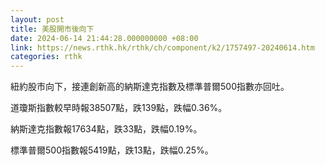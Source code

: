 ```yaml
---
layout: post
title: 美股開市後向下
date: 2024-06-14 21:44:28.000000000 +08:00
link: https://news.rthk.hk/rthk/ch/component/k2/1757497-20240614.htm
categories: rthk
---
```


紐約股市向下，接連創新高的納斯達克指數及標準普爾500指數亦回吐。

道瓊斯指數較早時報38507點，跌139點，跌幅0.36%。

納斯達克指數報17634點，跌33點，跌幅0.19%。

標準普爾500指數報5419點，跌13點，跌幅0.25%。
